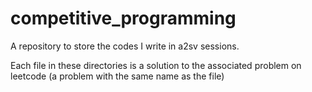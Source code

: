# competitive_programming

A repository to store the codes I write in a2sv sessions.

Each file in these directories is a solution to the associated problem on leetcode (a problem with the same name as the file)
